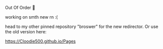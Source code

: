 Out Of Order 🤖





working on smth new rn :(





head to my other pinned repository "broswer" for the new redirector. Or use the old version here:





https://Cloodie500.github.io/Pages


